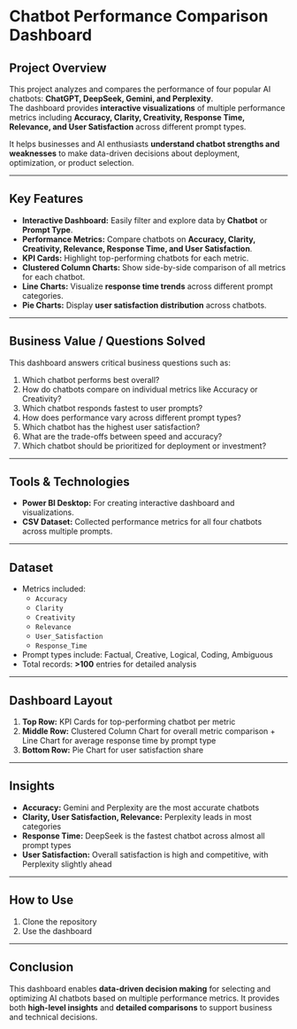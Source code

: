 # Chatbot Performance Comparison Dashboard

## Project Overview
This project analyzes and compares the performance of four popular AI chatbots: **ChatGPT, DeepSeek, Gemini, and Perplexity**.  
The dashboard provides **interactive visualizations** of multiple performance metrics including **Accuracy, Clarity, Creativity, Response Time, Relevance, and User Satisfaction** across different prompt types.  

It helps businesses and AI enthusiasts **understand chatbot strengths and weaknesses** to make data-driven decisions about deployment, optimization, or product selection.  

---

## Key Features
- **Interactive Dashboard:** Easily filter and explore data by **Chatbot** or **Prompt Type**.  
- **Performance Metrics:** Compare chatbots on **Accuracy, Clarity, Creativity, Relevance, Response Time, and User Satisfaction**.  
- **KPI Cards:** Highlight top-performing chatbots for each metric.  
- **Clustered Column Charts:** Show side-by-side comparison of all metrics for each chatbot.  
- **Line Charts:** Visualize **response time trends** across different prompt categories.  
- **Pie Charts:** Display **user satisfaction distribution** across chatbots.  
---

## Business Value / Questions Solved
This dashboard answers critical business questions such as:  
1. Which chatbot performs best overall?  
2. How do chatbots compare on individual metrics like Accuracy or Creativity?  
3. Which chatbot responds fastest to user prompts?  
4. How does performance vary across different prompt types?  
5. Which chatbot has the highest user satisfaction?  
6. What are the trade-offs between speed and accuracy?  
7. Which chatbot should be prioritized for deployment or investment?  

---

## Tools & Technologies
- **Power BI Desktop:** For creating interactive dashboard and visualizations.  
- **CSV Dataset:** Collected performance metrics for all four chatbots across multiple prompts.  

---

## Dataset
- Metrics included:  
  - `Accuracy`  
  - `Clarity`  
  - `Creativity`  
  - `Relevance`  
  - `User_Satisfaction`  
  - `Response_Time`  
- Prompt types include: Factual, Creative, Logical, Coding, Ambiguous  
- Total records: **>100** entries for detailed analysis  

---

## Dashboard Layout
1. **Top Row:** KPI Cards for top-performing chatbot per metric  
2. **Middle Row:** Clustered Column Chart for overall metric comparison +  Line Chart for average response time by prompt type 
3. **Bottom Row:** Pie Chart for user satisfaction share 
---

## Insights
- **Accuracy:** Gemini and Perplexity are the most accurate chatbots  
- **Clarity, User Satisfaction, Relevance:** Perplexity leads in most categories  
- **Response Time:** DeepSeek is the fastest chatbot across almost all prompt types  
- **User Satisfaction:** Overall satisfaction is high and competitive, with Perplexity slightly ahead  

---

## How to Use
1. Clone the repository
2. Use the dashboard
---

## Conclusion
This dashboard enables **data-driven decision making** for selecting and optimizing AI chatbots based on multiple performance metrics. It provides both **high-level insights** and **detailed comparisons** to support business and technical decisions.
